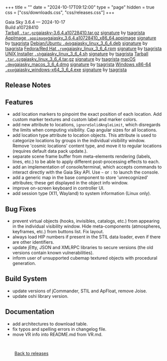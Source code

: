 +++
title = ""
date = "2024-10-17T09:12:00"
type = "page"
hidden = true
css = ["css/downloads.css", "css/releases.css"]
+++

<div class="download-container">
<div id="download-title">
<i class="fa-solid fa-tag"></i>
Gaia Sky <span class="downloads-version">3.6.4</span> — <i class="fa-solid fa-clock"></i>
<time class="downloads-releasedate" datetime="2024-10-17T09:12:00" title="Published: 2024-10-17T09:12:00">2024-10-17</time></div>
<div class="downloads-build">Build a10728410</div>
<div class="download-section">
<a href="https://gaia.ari.uni-heidelberg.de/gaiasky/releases/3.6.4.a10728410/gaiasky-3.6.4.a10728410.tar.gz" class="download-button"><i class="fa-solid fa-file-zipper"></i> Tarball <code>.tar.gz</code><span class="download-sub">gaiasky-3.6.4.a10728410.tar.gz</span></a>
<span class="signature">
<a href="https://gaia.ari.uni-heidelberg.de/gaiasky/releases/3.6.4.a10728410/gaiasky-3.6.4.a10728410.tar.gz.sig">signature</a>  by  <a href="https://keyserver.ubuntu.com/pks/lookup?search=0x448C2B189756743013D5F7C22FD2A59C1D734C1F&fingerprint=on&op=index">tsagrista</a>
</span>
<a href="https://gaia.ari.uni-heidelberg.de/gaiasky/releases/3.6.4.a10728410/gaiasky_3.6.4.a10728410_x86_64.appimage" class="download-button"><i class="fa-solid fa-box-archive"></i> AppImage <code>.appimage</code><span class="download-sub">gaiasky_3.6.4.a10728410_x86_64.appimage</span></a>
<span class="signature">
<a href="https://gaia.ari.uni-heidelberg.de/gaiasky/releases/3.6.4.a10728410/gaiasky_3.6.4.a10728410_x86_64.appimage.sig">signature</a>  by  <a href="https://keyserver.ubuntu.com/pks/lookup?search=0x448C2B189756743013D5F7C22FD2A59C1D734C1F&fingerprint=on&op=index">tsagrista</a>
</span>
<a href="https://gaia.ari.uni-heidelberg.de/gaiasky/releases/3.6.4.a10728410/gaiasky_linux_3_6_4.deb" class="download-button"><i class="fa-brands fa-debian"></i> Debian/Ubuntu <code>.deb</code><span class="download-sub">gaiasky_linux_3_6_4.deb</span></a>
<span class="signature">
<a href="https://gaia.ari.uni-heidelberg.de/gaiasky/releases/3.6.4.a10728410/gaiasky_linux_3_6_4.deb.sig">signature</a>  by  <a href="https://keyserver.ubuntu.com/pks/lookup?search=0x448C2B189756743013D5F7C22FD2A59C1D734C1F&fingerprint=on&op=index">tsagrista</a>
</span>
<a href="https://gaia.ari.uni-heidelberg.de/gaiasky/releases/3.6.4.a10728410/gaiasky_linux_3_6_4.rpm" class="download-button"><i class="fa-brands fa-fedora"></i> Fedora/Red Hat <code>.rpm</code><span class="download-sub">gaiasky_linux_3_6_4.rpm</span></a>
<span class="signature">
<a href="https://gaia.ari.uni-heidelberg.de/gaiasky/releases/3.6.4.a10728410/gaiasky_linux_3_6_4.rpm.sig">signature</a>  by  <a href="https://keyserver.ubuntu.com/pks/lookup?search=0x448C2B189756743013D5F7C22FD2A59C1D734C1F&fingerprint=on&op=index">tsagrista</a>
</span>
<a href="https://gaia.ari.uni-heidelberg.de/gaiasky/releases/3.6.4.a10728410/gaiasky_linux_3_6_4.sh" class="download-button"><i class="fa fa-terminal"></i> UNIX Installer <code>.sh</code><span class="download-sub">gaiasky_linux_3_6_4.sh</span></a>
<span class="signature">
<a href="https://gaia.ari.uni-heidelberg.de/gaiasky/releases/3.6.4.a10728410/gaiasky_linux_3_6_4.sh.sig">signature</a>  by  <a href="https://keyserver.ubuntu.com/pks/lookup?search=0x448C2B189756743013D5F7C22FD2A59C1D734C1F&fingerprint=on&op=index">tsagrista</a>
</span>
<a href="https://gaia.ari.uni-heidelberg.de/gaiasky/releases/3.6.4.a10728410/gaiasky_linux_3_6_4.tar.gz" class="download-button"><i class="fa-solid fa-file-zipper"></i> Tarball <code>.tar.gz</code><span class="download-sub">gaiasky_linux_3_6_4.tar.gz</span></a>
<span class="signature">
<a href="https://gaia.ari.uni-heidelberg.de/gaiasky/releases/3.6.4.a10728410/gaiasky_linux_3_6_4.tar.gz.sig">signature</a>  by  <a href="https://keyserver.ubuntu.com/pks/lookup?search=0x448C2B189756743013D5F7C22FD2A59C1D734C1F&fingerprint=on&op=index">tsagrista</a>
</span>
<a href="https://gaia.ari.uni-heidelberg.de/gaiasky/releases/3.6.4.a10728410/gaiasky_macos_3_6_4.dmg" class="download-button"><i class="fa-brands fa-apple"></i> macOS <code>.dmg</code><span class="download-sub">gaiasky_macos_3_6_4.dmg</span></a>
<span class="signature">
<a href="https://gaia.ari.uni-heidelberg.de/gaiasky/releases/3.6.4.a10728410/gaiasky_macos_3_6_4.dmg.sig">signature</a>  by  <a href="https://keyserver.ubuntu.com/pks/lookup?search=0x448C2B189756743013D5F7C22FD2A59C1D734C1F&fingerprint=on&op=index">tsagrista</a>
</span>
<a href="https://gaia.ari.uni-heidelberg.de/gaiasky/releases/3.6.4.a10728410/gaiasky_windows-x64_3_6_4.exe" class="download-button"><i class="fa-brands fa-windows"></i> Windows x86-64 <code>.exe</code><span class="download-sub">gaiasky_windows-x64_3_6_4.exe</span></a>
<span class="signature">
<a href="https://gaia.ari.uni-heidelberg.de/gaiasky/releases/3.6.4.a10728410/gaiasky_windows-x64_3_6_4.exe.sig">signature</a>  by  <a href="https://keyserver.ubuntu.com/pks/lookup?search=0x448C2B189756743013D5F7C22FD2A59C1D734C1F&fingerprint=on&op=index">tsagrista</a>
</span>
</div>
</div>

<section class="release-notes">

# Release Notes


## Features
- add location markers to pinpoint the exact position of each location. Add custom marker textures and custom label and marker colors.
- add new attribute to locations, ``ignoreSolidAngleLimit``, which disregards the limits when computing visibility. Cap angular sizes for all locations.
- add location type attribute to location objects. This attribute is used to categorize locations by groups in the individual visibility window. Remove 'cosmic locations' content type, and move it to regular locations (requires default data pack update.).
- separate scene frame buffer from meta-elements rendering (labels, lines, etc.) to be able to apply different post-processing effects to each.
- add an implementation of console/terminal, which accepts commands to interact directly with the Gaia Sky API. Use ``~`` or ``:`` to launch the console.
- add a generic map in the base component to store 'unrecognized' attributes; these get displayed in the object info window.
- improve on-screen keyboard in controller UI.
- add session type (X11, Wayland) to system information (Linux only).

## Bug Fixes
- prevent virtual objects (hooks, invisibles, catalogs, etc.) from appearing in the individual visibility window. Hide meta-components (atmospheres, keyframes, etc.) from buttons list. Fix layout.
- always load HIP numbers if present in the STIL data loader, even if there are other identifiers.
- update jEtty, JSON and XMLRPC libraries to secure versions (the old versions contain known vulnerabilities).
- inform user of unsupported cubemap textured objects with procedural generation.

## Build System
- update versions of jCommander, STIL and ApFloat, remove Joise.
- update oshi library version.

## Documentation
- add architectures to download table.
- fix typos and spelling errors in changelog file.
- move VR info into README.md from VR.md.
</section>


<p class="center-text" style="padding: 30px;">
<i class="fa-solid fa-circle-arrow-left"></i> <a href="/downloads/releases">Back to releases</a>
</p>

